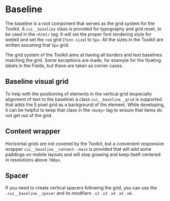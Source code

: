 # Baseline

The baseline is a root component that serves as the grid system for the Toolkit.
A `cui__baseline` class is provided for typography and grid reset, to be used in
the `<html>` tag. It will set the proper font rendering style for webkit and set
the `rem` grid (`font-size`) to `5px`. All the sizes in the Toolkit are written
assuming that `5px` grid.

The grid system of the Toolkit aims at having all borders and text baselines matching
the grid. Some exceptions are made, for example for the floating labels in the Fields,
but these are taken as corner cases.

## Baseline visual grid

To help with the positioning of elements in the vertical grid (especially alignment
of text to the baseline) a class `cui__baseline__grid` is supported that adds the
5 pixel grid as a background of the element. While developing, it can be helpful to
keep that class in the `<body>` tag to ensure that items do not get out of the grid.

## Content wrapper

Horizontal grids are not covered by the Toolkit, but a convenient responsive wrapper
`cui__baseline__content--main` is provided that will add some paddings on mobile
layouts and will stop growing and keep itself centered in resolutions above `700px`.

## Spacer

If you need to create vertical spacers following the grid, you can use the `.cui__baseline__spacer`
and its modifiers `.x2` `.x3` `.x4` `.x5` `.x6`.
